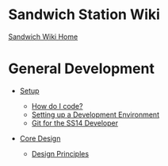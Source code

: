 Sandwich Station Wiki
=====================

[Sandwich Wiki Home](index.md)

General Development
===================

- [Setup](en/general-development/setup.md)
  - [How do I code?](en/general-development/setup/howdoicode.md)
  - [Setting up a Development Environment](en/general-development/setup/setting-up-a-development-environment.md)
  - [Git for the SS14 Developer](en/general-development/setup/git-for-the-ss14-developer.md)

- [Core Design](en/general-development/space-station-14/core-design.md)
  - [Design Principles](en/general-development/space-station-14/core-design/design-principles.md)